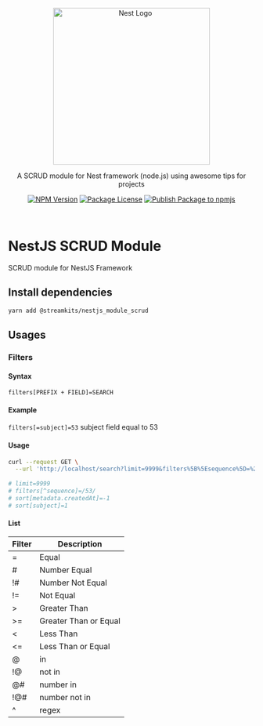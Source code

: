 <p align="center">
  <a href="http://nestjs.com/" target="blank">
    <img src="https://nestjs.com/img/logo_text.svg" width="320" alt="Nest Logo" />
  </a>
</p>

<p align="center">
  A SCRUD module for Nest framework (node.js) using awesome tips for projects
</p>

<p align="center">
  <a href="https://www.npmjs.com/org/streamkits"><img src="https://img.shields.io/npm/l/@streamkits/nestjs_module_scrud.svg" alt="NPM Version" /></a>
  <a href="https://www.npmjs.com/org/streamkits"><img src="https://img.shields.io/npm/l/@streamkits/nestjs_module_scrud.svg" alt="Package License" /></a>
  <a href="https://github.com/StreamKITS/nestjs_module_scrud/actions/workflows/ci.yml"><img src="https://github.com/StreamKITS/nestjs_module_scrud/actions/workflows/ci.yml/badge.svg" alt="Publish Package to npmjs" /></a>
</p>
<br>

# NestJS SCRUD Module
SCRUD module for NestJS Framework

## Install dependencies
```bash
yarn add @streamkits/nestjs_module_scrud
```

## Usages
### Filters
#### Syntax
`filters[PREFIX + FIELD]=SEARCH`
#### Example
`filters[=subject]=53`
subject field equal to 53
#### Usage
```bash
curl --request GET \
  --url 'http://localhost/search?limit=9999&filters%5B%5Esequence%5D=%2F53%2F&sort%5Bmetadata.createdAt%5D=-1&sort%5Bsubject%5D=1'
  
# limit=9999
# filters[^sequence]=/53/
# sort[metadata.createdAt]=-1
# sort[subject]=1
```
#### List
| Filter | Description           |
|--------|-----------------------|
| =      | Equal                 |
| #      | Number Equal          |
| !#     | Number Not Equal      |
| !=     | Not Equal             |
| \>     | Greater Than          |
| \>=    | Greater Than or Equal |
| \<     | Less Than             |
| \<=    | Less Than or Equal    |
| @      | in                    |
| !@     | not in                |
| @#     | number in             |
| !@#    | number not in         |
| \^     | regex                 |
